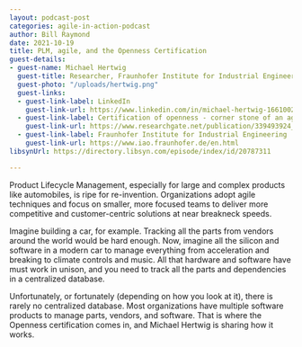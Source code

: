 ```yaml
---
layout: podcast-post
categories: agile-in-action-podcast
author: Bill Raymond
date: 2021-10-19
title: PLM, agile, and the Openness Certification
guest-details:
- guest-name: Michael Hertwig
  guest-title: Researcher, Fraunhofer Institute for Industrial Engineering IAO
  guest-photo: "/uploads/hertwig.png"
  guest-links:
  - guest-link-label: LinkedIn
    guest-link-url: https://www.linkedin.com/in/michael-hertwig-166100201/
  - guest-link-label: Certification of openness - corner stone of an agile PLM strategy
    guest-link-url: https://www.researchgate.net/publication/339493924_Certification_of_Openness_-_Corner_Stone_of_an_Agile_PLM_Strategy
  - guest-link-label: Fraunhofer Institute for Industrial Engineering
    guest-link-url: https://www.iao.fraunhofer.de/en.html
libsynUrl: https://directory.libsyn.com/episode/index/id/20787311

---
```

Product Lifecycle Management, especially for large and complex products like automobiles, is ripe for re-invention. Organizations adopt agile techniques and focus on smaller, more focused teams to deliver more competitive and customer-centric solutions at near breakneck speeds.

Imagine building a car, for example. Tracking all the parts from vendors around the world would be hard enough. Now, imagine all the silicon and software in a modern car to manage everything from acceleration and breaking to climate controls and music. All that hardware and software have must work in unison, and you need to track all the parts and dependencies in a centralized database.

Unfortunately, or fortunately (depending on how you look at it), there is rarely no centralized database. Most organizations have multiple software products to manage parts, vendors, and software. That is where the Openness certification comes in, and Michael Hertwig is sharing how it works.